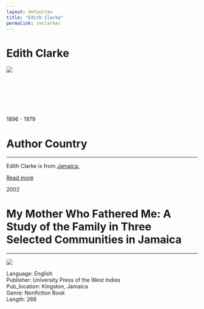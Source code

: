 ```yaml
---
layout: defaultau
title: "Edith Clarke"
permalink: /eclarke/
---
```

<!-- partial:index.partial.html -->
<div class="content">
    <h1>Edith Clarke</h1>
    <div class="quote">
        <div><img src="https://globalsocialtheory.org/wp-content/uploads/2019/07/Edith-Clarke-2.jpg.png" class="logo"></div>
    </div>
    <div class="timeline">
        <div style="padding-bottom:100px;"></div>
        <div class="block">
            <div class="date right"><p class="right"> 1896 - 1979 </p></div>
            <div class="dot"></div>
            <div class="left first">
              <div class="author_country">
                <h1>Author Country</h1><hr>
            <div class="aclocation"><p>Edith Clarke is from <a href="{{ site.baseurl }}/4">Jamaica.</a></p></div>
                <div class="acreadmore"><a href="https://en.wikipedia.org/wiki/Edith_Clarke_(anthropologist)" target="_blank">Read more</a></div>
            </div>
            </div>
        </div>
        <div class="block">
            <div class="date left"><p class="left hide">2002</p></div>
            <div class="dot"></div>
            <div class="right hide">
                <h1>My Mother Who Fathered Me: A Study of the Family in Three Selected Communities in Jamaica</h1><hr>
                <p><img src="https://images-na.ssl-images-amazon.com/images/I/513xn7jO8vL._SY291_BO1,204,203,200_QL40_FMwebp_.jpg"></p>
                <p>
                Language: English <br/>
                Publisher: University Press of the West Indies			 <br/>
                Pub_location: Kingston, Jamaica <br/>
                Genre: Nonfiction Book <br/>
                Length: 266 <br/>                </p>
            </div>
        </div>
</div>
<!-- partial -->
  <script src='https://cdnjs.cloudflare.com/ajax/libs/jquery/3.1.1/jquery.min.js'></script><script  src="assets/js/authorscript.js"></script>

